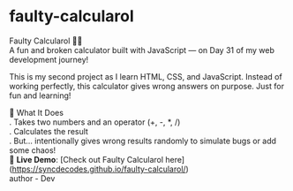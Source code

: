 # faulty-calcularol
Faulty Calcularol 🧮💥
<br>
A fun and broken calculator built with JavaScript — on Day 31 of my web development journey!
<br>

This is my second project as I learn HTML, CSS, and JavaScript. Instead of working perfectly, this calculator gives wrong answers on purpose. Just for fun and learning!
<br>

🔧 What It Does
<br>
. Takes two numbers and an operator (+, -, *, /)
<br>
. Calculates the result
<br>
. But… intentionally gives wrong results randomly to simulate bugs or add some chaos!
<br>
🔗 **Live Demo**: [Check out Faulty Calcularol here] (https://syncdecodes.github.io/faulty-calcularol/)
<br>
author - Dev
